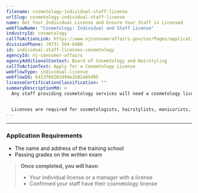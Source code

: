 ```yaml
---
filename: cosmetology-individual-staff-license
urlSlug: cosmetology-individual-staff-license
name: Get Your Individual License and Ensure Your Staff is Licensed
webflowName: "Cosmetology: Individual and Staff License"
industryId: cosmetology
callToActionLink: https://www.njconsumeraffairs.gov/cos/Pages/applications.aspx
divisionPhone: (973) 504-6400
id: individual-staff-licenses-cosmetology
agencyId: nj-consumer-affairs
agencyAdditionalContext: Board of Cosmetology and Hairstyling
callToActionText: Apply for a Cosmetology License
webflowType: individual-license
webflowId: 641370d262d9de2b82a85d95
licenseCertificationClassification: ""
summaryDescriptionMd: >
  Any staff providing cosmetology services will need a cosmetology license. If the business owner of a cosmetology shop does not have a cosmetology license, the shop manager must have a license and at least two years of experience. 


  Licenses are required for cosmetologists, hairstylists, manicurists, skincare specialists, barbers, hair braiders, and beauticians. It is the shop owner's responsibility to ensure their staff is licensed.
---
```


---

### Application Requirements

- The name and address of the training school
- Passing grades on the written exam

> **Once completed, you will have:**
>
> - Your individual license or a manager with a license
> - Confirmed your staff have their cosmetology license
